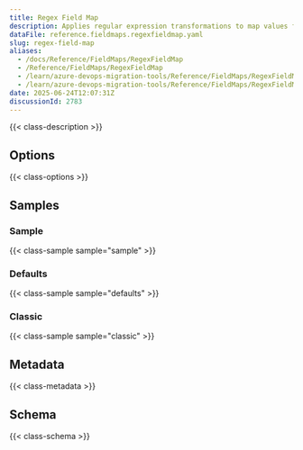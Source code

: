 ```yaml
---
title: Regex Field Map
description: Applies regular expression transformations to map values from a source field to a target field using pattern matching and replacement.
dataFile: reference.fieldmaps.regexfieldmap.yaml
slug: regex-field-map
aliases:
  - /docs/Reference/FieldMaps/RegexFieldMap
  - /Reference/FieldMaps/RegexFieldMap
  - /learn/azure-devops-migration-tools/Reference/FieldMaps/RegexFieldMap
  - /learn/azure-devops-migration-tools/Reference/FieldMaps/RegexFieldMap/index.md
date: 2025-06-24T12:07:31Z
discussionId: 2783
---
```


{{< class-description >}}

## Options

{{< class-options >}}

## Samples

### Sample

{{< class-sample sample="sample" >}}

### Defaults

{{< class-sample sample="defaults" >}}

### Classic

{{< class-sample sample="classic" >}}

## Metadata

{{< class-metadata >}}

## Schema

{{< class-schema >}}
